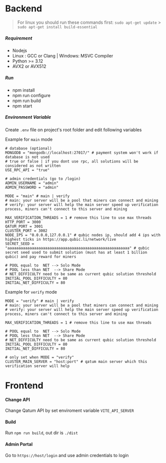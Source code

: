 # Backend

> For linux you should run these commands first:
> `sudo apt-get update` > `sudo apt-get install build-essential`

##### Requirement

-   Nodejs
-   Linux : GCC or Clang | Windows: MSVC Compiler
-   Python >= 3.12
-   AVX2 or AVX512

##### Run

-   npm install
-   npm run configure
-   npm run build
-   npm start

##### Environment Variable

Create `.env` file on project's root folder and edit following variables

Example for `main` mode

```
# database (optional)
MONGODB = "mongodb://localhost:27017/" # payment system won't work if database is not used
# true or false | if you dont use rpc, all solutions will be considered as not written
USE_RPC_API = "true"

# admin credentials (go to /login)
ADMIN_USERNAME = "admin"
ADMIN_PASSWORD = "admin"

MODE = "main" # main | verify
# main: your server will be a pool that miners can connect and mining
# verify: your server will help the main server speed up verification process, miners can't connect to this server and mining

MAX_VERIFICATION_THREADS = 1 # remove this line to use max threads
HTTP_PORT = 3000
QATUM_PORT = 3001
CLUSTER_PORT = 3002
NODE_IPS = "0.0.0.0,127.0.0.1" # qubic nodes ip, should add 4 ips with highest ticks in https://app.qubic.li/network/live
SECRET_SEED = "aaaaaaaaaaaaaaaaaaaaaaaaaaaaaaaaaaaaaaaaaaaaaaaaaaaaaaa" # qubic secret seed used to submit solution (must has at least 1 billion qubic) and pay reward for miners

# POOL equal to  NET --> Solo Mode
# POOL less than NET  --> Share Mode
# NET_DIFFICULTY need to be same as current qubic solution threshold
INITIAL_POOL_DIFFICULTY = 80
INITIAL_NET_DIFFICULTY = 80
```
Example for `verify` mode

```
MODE = "verify" # main | verify
# main: your server will be a pool that miners can connect and mining
# verify: your server will help the main server speed up verification process, miners can't connect to this server and mining

MAX_VERIFICATION_THREADS = 1 # remove this line to use max threads

# POOL equal to  NET --> Solo Mode
# POOL less than NET  --> Share Mode
# NET_DIFFICULTY need to be same as current qubic solution threshold
INITIAL_POOL_DIFFICULTY = 80
INITIAL_NET_DIFFICULTY = 80

# only set when MODE = "verify"
CLUSTER_MAIN_SERVER = "host:port" # qatum main server which this verification server will help
```

# Frontend

#### Change API

Change Qatum API by set enviroment variable `VITE_API_SERVER`

#### Build

Run `npm run build`, out dir is `./dist`

#### Admin Portal

Go to `https://host/login` and use admin credentials to login
